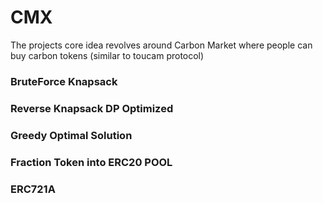 # CMX

The projects core idea revolves around Carbon Market where
people can buy carbon tokens (similar to toucam protocol)



### BruteForce Knapsack
### Reverse Knapsack DP Optimized
### Greedy Optimal Solution

### Fraction Token into ERC20 POOL
### ERC721A
